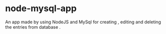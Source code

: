 # node-mysql-app
An app made by using NodeJS and MySql for creating , editing and deleting the entries from database .
